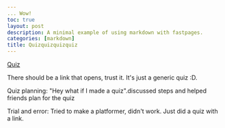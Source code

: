 ```yaml
--- 
... Wow!
toc: true
layout: post
description: A minimal example of using markdown with fastpages.
categories: [markdown]
title: Quizquizquizquiz
---
```


[Quiz](https://studio.code.org/projects/applab/eIj8jxm4XUtA7a35I2-swFWWNXZyzWoi90RlheW9Jmo) 

There should be a link that opens, trust it. It's just a generic quiz :D. 


Quiz planning: "Hey what if I made a quiz".discussed steps and helped friends plan for the quiz 

Trial and error: Tried to make a platformer, didn't work. Just did a quiz with a link. 
